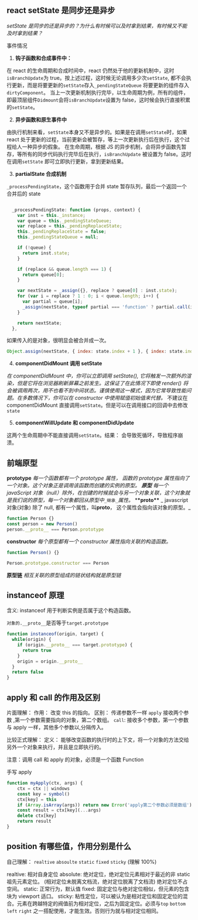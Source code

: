 ## react setState 是同步还是异步

_setState 是同步的还是异步的？为什么有时候可以及时拿到结果，有时候又不能及时拿到结果？_

事件情况

1. **钩子函数和合成事件中：**

在 react 的生命周期和合成时间中，react 仍然处于他的更新机制中，这时`isBranchUpdate`为 true。按上述过程，这时候无论调用多少次`setState`, 都不会执行更新，而是将要更新的`setState`存入`_pendingStateQueue` 将要更新的组件存入 `dirtyComponent`。
当上一次更新机制执行完毕，以生命周期为例，所有的组件，即最顶层组件`Didmount`会将`isBranchUpdate`设置为 false，这时候会执行直接积累的`setState`。

2. **异步函数和原生事件中**

由执行机制来看，`setState`本身又不是异步的。如果是在调用`setState`时，如果 react 处于更新的过程，当前更新会被暂存，等上一次更新执行后在执行，这个过程给人一种异步的假象。
在生命周期，根据 JS 的异步机制，会将异步函数先暂存，等所有的同步代码执行完毕后在执行，`isBranchUpdate` 被设置为 false。这时在调用`setState` 即可立即执行更新，拿到更新结果。

3. **partialState 合成机制**

`_processPendingState`，这个函数用于合并 state 暂存队列，最后一个返回一个合并后的 state

```javascript

  _processPendingState: function (props, context) {
    var inst = this._instance;
    var queue = this._pendingStateQueue;
    var replace = this._pendingReplaceState;
    this._pendingReplaceState = false;
    this._pendingStateQueue = null;

    if (!queue) {
      return inst.state;
    }

    if (replace && queue.length === 1) {
      return queue[0];
    }

    var nextState = _assign({}, replace ? queue[0] : inst.state);
    for (var i = replace ? 1 : 0; i < queue.length; i++) {
      var partial = queue[i];
      _assign(nextState, typeof partial === 'function' ? partial.call(inst, nextState, props, context) : partial);
    }

    return nextState;
  },

```

如果传入的是对象，很明显会被合并成一次。

```javascript
Object.assign(nextState, { index: state.index + 1 }, { index: state.index + 1 })
```

4. **componentDidMount 调用 setState**

_在 componentDidMount 中，你可以立即调用 setState(), 它将触发一次额外的渲染，但是它将在浏览器刷新屏幕之前发生。这保证了在此情况下即使 render() 将会被调用两次，用不也看不到中间状态。谨慎使用这一模式，因为它常导致性能问题。在多数情况下，你可以在 constructor 中使用赋值初始值来代替。_
不建议在 componentDidMount 直接调用`setState`。但是可以在调用接口的回调中去修改
`state`

5. **componentWillUpdate 和 componentDidUpdate**

这两个生命周期中不能直接调用`setState`。结果： 会导致死循环，导致程序崩溃。

## 前端原型

**prototype**
_每一个函数都有一个 prototype 属性， 函数的 prototype 属性指向了一个对象。这个对象正是调用该函数而创建的实例的原型。_
_**原型**_
_每一个 javaScript 对象（null）除外，在创建的时候就会与另一个对象关联，这个对象就是我们说的原型，每一个对象都回从原型中_`_继承_`_属性。_ \***\*proto\*\***
_ javascript 对象(对象) 除了 null, 都有一个属性，叫**proto**， 这个属性会指向该对象的原型。_

```javascript
function Person {}
const person = new Person()
person.__proto__ === Person.prototype
```

**constructor**
_每个原型都有一个 constructor 属性指向关联的构造函数。_

```javascript
function Person() {}

Person.prototype.constructor === Person
```

**原型链**
_相互关联的原型组成的链状结构就是原型链_

## instanceof 原理

含义: instanceof 用于判断实例是否属于这个构造函数。

`对象的.__proto__`是否等于`target.prototype`

```js
function instanceof(origin, target) {
  while(origin) {
    if (origin.__proto__ === target.prototype) {
      return true
    }
    origin = origin.__proto__
  }
  return false
}

```

## apply 和 call 的作用及区别

片面理解：
作用： 改变 this 的指向。
区别： 传递参数不一样 `apply` 接收两个参数 ,第一个参数需要指向的对象，第二个数组。 `call`: 接收多个参数，第一个参数与 apply 一样，其他多个参数以,分隔传入。

比较正式理解：
定义： 能够改变函数的执行时的上下文，将一个对象的方法交给另外一个对象来执行，并且是立即执行的。

注意：调用 call 和 apply 的对象，必须是一个函数 Function

手写 apply

```js
function myApply(ctx, args) {
    ctx = ctx || windows
    const key = symbol()
    ctx[key] = this
    if (Array.isArray(args)) return new Error('apply第二个参数必须是数组')
    const result = ctx[key](...args)
    delete ctx[key]
    return result
}
```

## position 有哪些值，作用分别是什么

自己理解：
`realtive` `absoulte` `static` `fixed` `sticky` (理解 100%)

realtive: 相对自身定位
absolute: 绝对定位，绝对定位元素相对于最近的非 static 祖先元素定位。 (相对定位未脱离文档流，绝对定位脱离了文档流) 绝对定位不占空间。
static: 正常行为，默认值
fixed: 固定定位与绝对定位相似，但元素的包含块为 viewport 适口。
sticky: 粘性定位，可以被认为是相对定位和固定定位的混合。元素在跨越特定的阀值前为相对定位，之后为固定定位。必须与`top` `bottom` `left` `right` 之一搭配使用，才能生效。否则行为就与相对定位相同。

